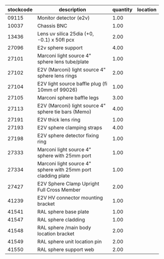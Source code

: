 |stockcode|description|quantity|location|
|---------|-----------|--------|--------|
|09115|Monitor detector (e2v)|1.00||
|10037|Chassis BNC|1.00||
|13436|Lens uv silica 25dia (+0, -0.1) x 50fl pcx|2.00||
|27096|E2v sphere support|4.00||
|27101|Marconi light source 4" sphere lens tube/plate|1.00||
|27102|E2V (Marconi) light source 4" sphere lens rings|2.00||
|27104|E2V light source baffle plug (fi 10mm of 99026)|1.00||
|27105|Marconi sphere baffle legs|3.00||
|27113|E2V (Marconi) light source 4" sphere tie bars (Memo)|4.00||
|27191|E2V thick lens ring|1.00||
|27193|E2V sphere clamping straps|4.00||
|27198|E2V sphere detector fixing ring|1.00||
|27333|Marconi light source 4" sphere with 25mm port|1.00||
|27334|Marconi light source 4" sphere with 25mm port cladding plate|1.00||
|27427|E2V Sphere Clamp Upright Full Cross Member|2.00||
|41239|E2V HV connector mounting bracket|1.00||
|41541|RAL sphere base plate|1.00||
|41547|RAL sphere cladding|1.00||
|41548|RAL sphere /main body location bracket|2.00||
|41549|RAL sphere unit location pin|2.00||
|41550|RAL sphere support web|2.00||
